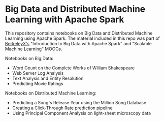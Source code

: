 # Big Data and Distributed Machine Learning with Apache Spark

This repository contains notebooks on Big Data and Distributed Machine
Learning using Apache Spark. The material included in this repo was part
of [BerkeleyX's](https://www.edx.org/school/uc-berkeleyx) "Introduction to Big
Data with Apache Spark" and "Scalable Machine Learning" MOOCs.

Notebooks on Big Data:

* Word Count on the Complete Works of William Shakespeare
* Web Server Log Analysis
* Text Analysis and Entity Resolution
* Predicting Movie Ratings

Notebooks on Distributed Machine Learning:

* Predicting a Song's Release Year using the Million Song Database
* Creating a Click-Through Rate prediction pipeline
* Using Principal Component Analysis on light-sheet microscopy data
